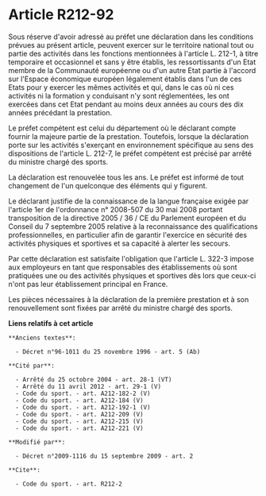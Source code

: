 # Article R212-92

Sous réserve d'avoir adressé au préfet une déclaration dans les conditions prévues au présent article, peuvent exercer sur le
territoire national tout ou partie des activités dans les fonctions mentionnées à l'article L. 212-1, à titre temporaire et
occasionnel et sans y être établis, les ressortissants d'un Etat membre de la Communauté européenne ou d'un autre Etat partie
à l'accord sur l'Espace économique européen légalement établis dans l'un de ces Etats pour y exercer les mêmes activités et
qui, dans le cas où ni ces activités ni la formation y conduisant n'y sont réglementées, les ont exercées dans cet Etat
pendant au moins deux années au cours des dix années précédant la prestation. 

Le préfet compétent est celui du département où le déclarant compte fournir la majeure partie de la prestation. Toutefois,
lorsque la déclaration porte sur les activités s'exerçant en environnement spécifique au sens des dispositions de l'article
L. 212-7, le préfet compétent est précisé par arrêté du ministre chargé des sports. 

La déclaration est renouvelée tous les ans. Le préfet est informé de tout changement de l'un quelconque des éléments qui y
figurent. 

Le déclarant justifie de la connaissance de la langue française exigée par l'article 1er de l'ordonnance n° 2008-507 du 30
mai 2008 portant transposition de la directive 2005 / 36 / CE du Parlement européen et du Conseil du 7 septembre 2005
relative à la reconnaissance des qualifications professionnelles, en particulier afin de garantir l'exercice en sécurité des
activités physiques et sportives et sa capacité à alerter les secours. 

Par cette déclaration est satisfaite l'obligation que l'article L. 322-3 impose aux employeurs en tant que responsables des
établissements où sont pratiquées une ou des activités physiques et sportives dès lors que ceux-ci n'ont pas leur
établissement principal en France. 

Les pièces nécessaires à la déclaration de la première prestation et à son renouvellement sont fixées par arrêté du ministre
chargé des sports.

**Liens relatifs à cet article**

	**Anciens textes**:

	  - Décret n°96-1011 du 25 novembre 1996 - art. 5 (Ab)

	**Cité par**:

	  - Arrêté du 25 octobre 2004 - art. 28-1 (VT)
	  - Arrêté du 11 avril 2012 - art. 29-1 (V)
	  - Code du sport. - art. A212-182-2 (V)
	  - Code du sport. - art. A212-184 (V)
	  - Code du sport. - art. A212-192-1 (V)
	  - Code du sport. - art. A212-209 (V)
	  - Code du sport. - art. A212-215 (V)
	  - Code du sport. - art. A212-221 (V)

	**Modifié par**:

	  - Décret n°2009-1116 du 15 septembre 2009 - art. 2

	**Cite**:

	  - Code du sport. - art. R212-2
